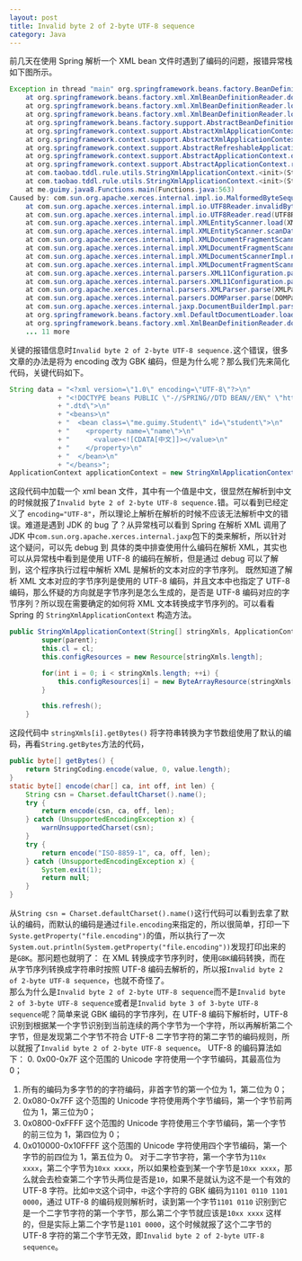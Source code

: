 ```yaml
---
layout: post
title: Invalid byte 2 of 2-byte UTF-8 sequence
category: Java
---
```

前几天在使用 Spring 解析一个 XML bean 文件时遇到了编码的问题，报错异常栈如下图所示。
```java
Exception in thread "main" org.springframework.beans.factory.BeanDefinitionStoreException: IOException parsing XML document from resource loaded from byte array; nested exception is com.sun.org.apache.xerces.internal.impl.io.MalformedByteSequenceException: Invalid byte 2 of 2-byte UTF-8 sequence.
	at org.springframework.beans.factory.xml.XmlBeanDefinitionReader.doLoadBeanDefinitions(XmlBeanDefinitionReader.java:416)
	at org.springframework.beans.factory.xml.XmlBeanDefinitionReader.loadBeanDefinitions(XmlBeanDefinitionReader.java:342)
	at org.springframework.beans.factory.xml.XmlBeanDefinitionReader.loadBeanDefinitions(XmlBeanDefinitionReader.java:310)
	at org.springframework.beans.factory.support.AbstractBeanDefinitionReader.loadBeanDefinitions(AbstractBeanDefinitionReader.java:143)
	at org.springframework.context.support.AbstractXmlApplicationContext.loadBeanDefinitions(AbstractXmlApplicationContext.java:109)
	at org.springframework.context.support.AbstractXmlApplicationContext.loadBeanDefinitions(AbstractXmlApplicationContext.java:80)
	at org.springframework.context.support.AbstractRefreshableApplicationContext.refreshBeanFactory(AbstractRefreshableApplicationContext.java:123)
	at org.springframework.context.support.AbstractApplicationContext.obtainFreshBeanFactory(AbstractApplicationContext.java:422)
	at org.springframework.context.support.AbstractApplicationContext.refresh(AbstractApplicationContext.java:352)
	at com.taobao.tddl.rule.utils.StringXmlApplicationContext.<init>(StringXmlApplicationContext.java:41)
	at com.taobao.tddl.rule.utils.StringXmlApplicationContext.<init>(StringXmlApplicationContext.java:27)
	at me.guimy.java8.Functions.main(Functions.java:563)
Caused by: com.sun.org.apache.xerces.internal.impl.io.MalformedByteSequenceException: Invalid byte 2 of 2-byte UTF-8 sequence.
	at com.sun.org.apache.xerces.internal.impl.io.UTF8Reader.invalidByte(UTF8Reader.java:701)
	at com.sun.org.apache.xerces.internal.impl.io.UTF8Reader.read(UTF8Reader.java:372)
	at com.sun.org.apache.xerces.internal.impl.XMLEntityScanner.load(XMLEntityScanner.java:1895)
	at com.sun.org.apache.xerces.internal.impl.XMLEntityScanner.scanData(XMLEntityScanner.java:1375)
	at com.sun.org.apache.xerces.internal.impl.XMLDocumentFragmentScannerImpl.scanCDATASection(XMLDocumentFragmentScannerImpl.java:1654)
	at com.sun.org.apache.xerces.internal.impl.XMLDocumentFragmentScannerImpl$FragmentContentDriver.next(XMLDocumentFragmentScannerImpl.java:3014)
	at com.sun.org.apache.xerces.internal.impl.XMLDocumentScannerImpl.next(XMLDocumentScannerImpl.java:602)
	at com.sun.org.apache.xerces.internal.impl.XMLDocumentFragmentScannerImpl.scanDocument(XMLDocumentFragmentScannerImpl.java:505)
	at com.sun.org.apache.xerces.internal.parsers.XML11Configuration.parse(XML11Configuration.java:841)
	at com.sun.org.apache.xerces.internal.parsers.XML11Configuration.parse(XML11Configuration.java:770)
	at com.sun.org.apache.xerces.internal.parsers.XMLParser.parse(XMLParser.java:141)
	at com.sun.org.apache.xerces.internal.parsers.DOMParser.parse(DOMParser.java:243)
	at com.sun.org.apache.xerces.internal.jaxp.DocumentBuilderImpl.parse(DocumentBuilderImpl.java:339)
	at org.springframework.beans.factory.xml.DefaultDocumentLoader.loadDocument(DefaultDocumentLoader.java:75)
	at org.springframework.beans.factory.xml.XmlBeanDefinitionReader.doLoadBeanDefinitions(XmlBeanDefinitionReader.java:396)
	... 11 more

```
关键的报错信息时`Invalid byte 2 of 2-byte UTF-8 sequence.`这个错误，很多文章的办法是将为 encoding 改为 GBK 编码，但是为什么呢？那么我们先来简化代码，关键代码如下。
```java
String data = "<?xml version=\"1.0\" encoding=\"UTF-8\"?>\n"
            + "<!DOCTYPE beans PUBLIC \"-//SPRING//DTD BEAN//EN\" \"http://www.springframework.org/dtd/spring-beans"
            + ".dtd\">\n"
            + "<beans>\n"
            + "  <bean class=\"me.guimy.Student\" id=\"student\">\n"
            + "    <property name=\"name\">\n"
            + "      <value><![CDATA[中文]]></value>\n"
            + "    </property>\n"
            + "  </bean>\n"
            + "</beans>";
ApplicationContext applicationContext = new StringXmlApplicationContext(data, Functions.class.getClassLoader());
```
这段代码中加载一个 xml bean 文件，其中有一个值是中文，很显然在解析到中文的时候就报了`Invalid byte 2 of 2-byte UTF-8 sequence.`错。可以看到已经定义了 `encoding="UTF-8"`，所以理论上解析在解析的时候不应该无法解析中文的错误。难道是遇到 JDK 的 bug 了？从异常栈可以看到 Spring 在解析 XML 调用了 JDK 中`com.sun.org.apache.xerces.internal.jaxp`包下的类来解析，所以针对这个疑问，可以先 debug 到 具体的类中排查使用什么编码在解析 XML，其实也可以从异常栈中看到是使用 UTF-8 的编码在解析，但是通过 debug 可以了解到，这个程序执行过程中解析 XML 是解析的文本对应的字节序列。
既然知道了解析 XML 文本对应的字节序列是使用的 UTF-8 编码，并且文本中也指定了 UTF-8 编码，那么怀疑的方向就是字节序列是怎么生成的，是否是 UTF-8 编码对应的字节序列？所以现在需要确定的如何将 XML 文本转换成字节序列的。可以看看 Spring 的 `StringXmlApplicationContext` 构造方法。
```java
public StringXmlApplicationContext(String[] stringXmls, ApplicationContext parent, ClassLoader cl) {
        super(parent);
        this.cl = cl;
        this.configResources = new Resource[stringXmls.length];

        for(int i = 0; i < stringXmls.length; ++i) {
            this.configResources[i] = new ByteArrayResource(stringXmls[i].getBytes());
        }

        this.refresh();
    }
```
这段代码中 `stringXmls[i].getBytes()` 将字符串转换为字节数组使用了默认的编码，再看`String.getBytes`方法的代码，
```java
public byte[] getBytes() {
    return StringCoding.encode(value, 0, value.length);
}
static byte[] encode(char[] ca, int off, int len) {
    String csn = Charset.defaultCharset().name();
    try {
        return encode(csn, ca, off, len);
    } catch (UnsupportedEncodingException x) {
        warnUnsupportedCharset(csn);
    }
    try {
        return encode("ISO-8859-1", ca, off, len);
    } catch (UnsupportedEncodingException x) {
        System.exit(1);
    	return null;
    }
}
```
从`String csn = Charset.defaultCharset().name()`这行代码可以看到去拿了默认的编码，而默认的编码是通过`file.encoding`来指定的，所以很简单，打印一下`Syste.getProperty("file.encoding")`的值，所以执行了一次 `System.out.println(System.getProperty("file.encoding"))`发现打印出来的是`GBK`。那问题也就明了：
在 XML 转换成字节序列时，使用`GBK`编码转换，而在从字节序列转换成字符串时按照 UTF-8 编码去解析的，所以报`Invalid byte 2 of 2-byte UTF-8 sequence`，也就不奇怪了。  
那么为什么是`Invalid byte 2 of 2-byte UTF-8 sequence`而不是`Invalid byte 2 of 3-byte UTF-8 sequence`或者是`Invalid byte 3 of 3-byte UTF-8 sequence`呢？简单来说 GBK 编码的字节序列，在 UTF-8 编码下解析时，UTF-8 识别到根据某一个字节识别到当前连续的两个字节为一个字符，所以再解析第二个字节，但是发现第二个字节不符合 UTF-8 二字节字符的第二字节的编码规则，所以就报了`Invalid byte 2 of 2-byte UTF-8 sequence`。
UTF-8 的编码算法如下：
0. 0x00-0x7F 这个范围的 Unicode 字符使用一个字节编码，其最高位为 0；
1. 所有的编码为多字节的的字符编码，非首字节的第一个位为 1，第二位为 0；
2. 0x080-0x7FF 这个范围的 Unicode 字符使用两个字节编码，第一个字节前两位为 1，第三位为0；
3. 0x0800-0xFFFF 这个范围的 Unicode 字符使用三个字节编码，第一个字节的前三位为 1，第四位为 0；
4. 0x010000-0x10FFFF 这个范围的 Unicode 字符使用四个字节编码，第一个字节的前四位为 1，第五位为 0。
对于二字节字符，第一个字节为`110x xxxx`，第二个字节为`10xx xxxx`，所以如果检查到某一个字节是`10xx xxxx`，那么就会去检查第二个字节头两位是否是`10`，如果不是就认为这不是一个有效的 UTF-8 字符。比如`中文`这个词中，`中`这个字符的 GBK 编码为`1101 0110 1101 0000`，通过 UTF-8 的编码规则解析时，读到第一个字节`1101 0110` 识别到它是一个二字节字符的第一个字节，那么第二个字节就应该是`10xx xxxx` 这样的，但是实际上第二个字节是`1101 0000`，这个时候就报了这个二字节的 UTF-8 字符的第二个字节无效，即`Invalid byte 2 of 2-byte UTF-8 sequence`。

